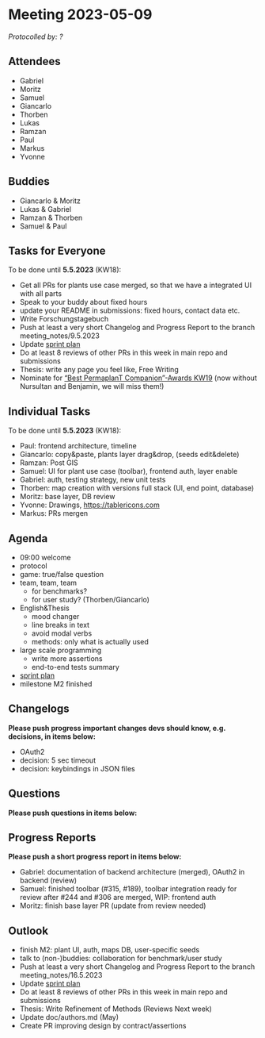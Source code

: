# Meeting 2023-05-09

_Protocolled by: ?_

## Attendees

- Gabriel
- Moritz
- Samuel
- Giancarlo
- Thorben
- Lukas
- Ramzan
- Paul
- Markus
- Yvonne

## Buddies

- Giancarlo & Moritz
- Lukas & Gabriel
- Ramzan & Thorben
- Samuel & Paul

## Tasks for Everyone

To be done until **5.5.2023** (KW18):

- Get all PRs for plants use case merged, so that we have a integrated UI with all parts
- Speak to your buddy about fixed hours
- update your README in submissions: fixed hours, contact data etc.
- Write Forschungstagebuch
- Push at least a very short Changelog and Progress Report to the branch meeting_notes/9.5.2023
- Update [sprint plan](https://github.com/orgs/ElektraInitiative/projects/4/)
- Do at least 8 reviews of other PRs in this week in main repo and submissions
- Thesis: write any page you feel like, Free Writing
- Nominate for [“Best PermaplanT Companion”-Awards KW19](https://nextcloud.markus-raab.org/nextcloud/index.php/apps/polls/vote/15)
  (now without Nursultan and Benjamin, we will miss them!)

## Individual Tasks

To be done until **5.5.2023** (KW18):

- Paul: frontend architecture, timeline
- Giancarlo: copy&paste, plants layer drag&drop, (seeds edit&delete)
- Ramzan: Post GIS
- Samuel: UI for plant use case (toolbar), frontend auth, layer enable
- Gabriel: auth, testing strategy, new unit tests
- Thorben: map creation with versions full stack (UI, end point, database)
- Moritz: base layer, DB review
- Yvonne: Drawings, https://tablericons.com
- Markus: PRs mergen

## Agenda

- 09:00 welcome
- protocol
- game: true/false question
- team, team, team
  - for benchmarks?
  - for user study? (Thorben/Giancarlo)
- English&Thesis
  - mood changer
  - line breaks in text
  - avoid modal verbs
  - methods: only what is actually used
- large scale programming
  - write more assertions
  - end-to-end tests summary
- [sprint plan](https://github.com/orgs/ElektraInitiative/projects/4/)
- milestone M2 finished

## Changelogs

**Please push progress important changes devs should know, e.g. decisions, in items below:**

- OAuth2
- decision: 5 sec timeout
- decision: keybindings in JSON files

## Questions

**Please push questions in items below:**

## Progress Reports

**Please push a short progress report in items below:**

- Gabriel: documentation of backend architecture (merged), OAuth2 in backend (review)
- Samuel: finished toolbar (#315, #189), toolbar integration ready for review after #244 and #306 are merged, WIP: frontend auth
- Moritz: finish base layer PR (update from review needed)

## Outlook

- finish M2: plant UI, auth, maps DB, user-specific seeds
- talk to (non-)buddies: collaboration for benchmark/user study
- Push at least a very short Changelog and Progress Report to the branch meeting_notes/16.5.2023
- Update [sprint plan](https://github.com/orgs/ElektraInitiative/projects/4/)
- Do at least 8 reviews of other PRs in this week in main repo and submissions
- Thesis: Write Refinement of Methods (Reviews Next week)
- Update doc/authors.md (May)
- Create PR improving design by contract/assertions
